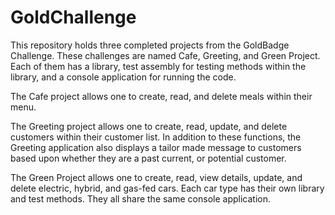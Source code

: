 # GoldChallenge

This repository holds three completed projects from the GoldBadge Challenge. 
These challenges are named Cafe, Greeting, and Green Project. Each of them has 
a library, test assembly for testing methods within the library, and a console
application for running the code.

The Cafe project allows one to create, read, and delete meals within their menu.

The Greeting project allows one to create, read, update, and delete customers within 
their customer list. In addition to these functions, the Greeting application also
displays a tailor made message to customers based upon whether they are a past current,
or potential customer.

The Green Project allows one to create, read, view details, update, and delete electric, hybrid, and
gas-fed cars. Each car type has their own library and test methods. They all share the 
same console application. 
